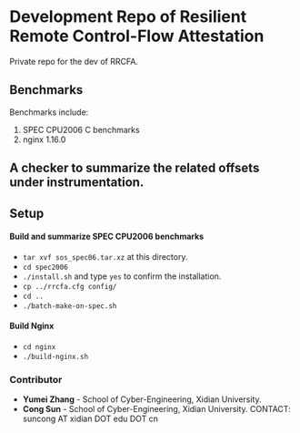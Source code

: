 # Development Repo of Resilient Remote Control-Flow Attestation #

Private repo for the dev of RRCFA.

## Benchmarks

Benchmarks include:

1. SPEC CPU2006 C benchmarks
2. nginx 1.16.0

## A checker to summarize the related offsets under instrumentation.

## Setup ##

#### Build and summarize SPEC CPU2006 benchmarks

- `tar xvf sos_spec06.tar.xz` at this directory.
- `cd spec2006`
- `./install.sh` and type `yes` to confirm the installation.
- `cp ../rrcfa.cfg config/`
- `cd ..`
- `./batch-make-on-spec.sh`

#### Build Nginx

- `cd nginx`
- `./build-nginx.sh`


### Contributor ###

* **Yumei Zhang** - School of Cyber-Engineering, Xidian University.
* **Cong Sun** - School of Cyber-Engineering, Xidian University. CONTACT: suncong AT xidian DOT edu DOT cn


